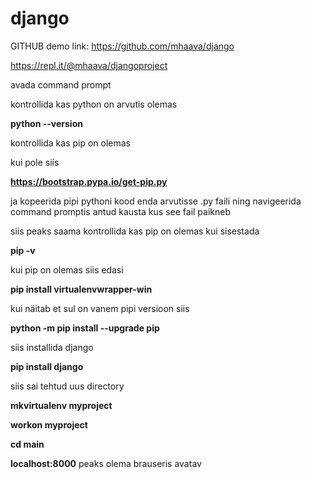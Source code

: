 # django

GITHUB demo link: https://github.com/mhaava/django

https://repl.it/@mhaava/djangoproject

avada command prompt

kontrollida kas python on arvutis olemas

**python --version**

kontrollida kas pip on olemas

kui pole siis

**https://bootstrap.pypa.io/get-pip.py**

ja kopeerida pipi pythoni kood enda arvutisse .py faili ning navigeerida command promptis antud kausta kus see fail paikneb

siis peaks saama kontrollida kas pip on olemas kui sisestada

**pip -v**

kui pip on olemas siis edasi

**pip install virtualenvwrapper-win**

kui näitab et sul on vanem pipi versioon siis

**python -m pip install --upgrade pip**

siis installida django

**pip install django**

siis sai tehtud uus directory

**mkvirtualenv myproject**

**workon myproject**

**cd main**

**localhost:8000** peaks olema brauseris avatav
